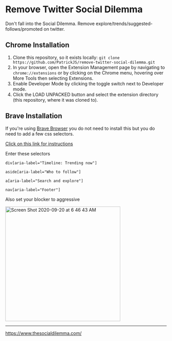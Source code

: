 # Remove Twitter Social Dilemma

Don't fall into the Social Dilemma. Remove explore/trends/suggested-follows/promoted on twitter.

## Chrome Installation

1. Clone this repository, so it exists locally: `git clone https://github.com/PatrickJS/remove-twitter-social-dilemma.git`
2. In your browser, open the Extension Management page by navigating to `chrome://extensions` or by clicking on the Chrome menu, hovering over More Tools then selecting Extensions.
3. Enable Developer Mode by clicking the toggle switch next to Developer mode.
4. Click the LOAD UNPACKED button and select the extension directory (this repository, where it was cloned to).

## Brave Installation

If you're using [Brave Browser](https://brave.com/) you do not need to install this but you do need to add a few css selectors.

[Click on this link for instructions](https://dev.to/donavon/disable-promoted-tweets-in-twitter-using-brave-3e37)

Enter these selectors

```
div[aria-label="Timeline: Trending now"]
```
```
aside[aria-label="Who to follow"]
```
```
a[aria-label="Search and explore"]
```
```
nav[aria-label="Footer"]
```

Also set your blocker to aggressive

<img width="359" alt="Screen Shot 2020-09-20 at 6 46 43 AM" src="https://user-images.githubusercontent.com/1016365/93712903-80aa1c00-fb0d-11ea-842e-e9e7159cb879.png">

---

https://www.thesocialdilemma.com/
